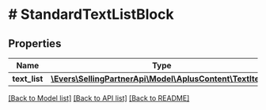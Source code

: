 # # StandardTextListBlock

## Properties

Name | Type | Description | Notes
------------ | ------------- | ------------- | -------------
**text_list** | [**\Evers\SellingPartnerApi\Model\AplusContent\TextItem[]**](TextItem.md) |  |

[[Back to Model list]](../../README.md#models) [[Back to API list]](../../README.md#endpoints) [[Back to README]](../../README.md)
